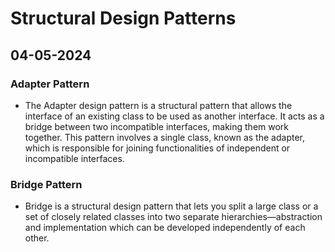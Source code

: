 # Structural Design Patterns

## 04-05-2024

### Adapter Pattern

- The Adapter design pattern is a structural pattern that allows the interface of an existing class to be used as another interface. It acts as a bridge between two incompatible interfaces, making them work together. This pattern involves a single class, known as the adapter, which is responsible for joining functionalities of independent or incompatible interfaces.

### Bridge Pattern

- Bridge is a structural design pattern that lets you split a large class or a set of closely related classes into two separate hierarchies—abstraction and implementation which can be developed independently of each other.